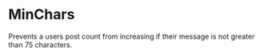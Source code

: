 # MinChars
Prevents a users post count from increasing if their message is not greater than 75 characters.
